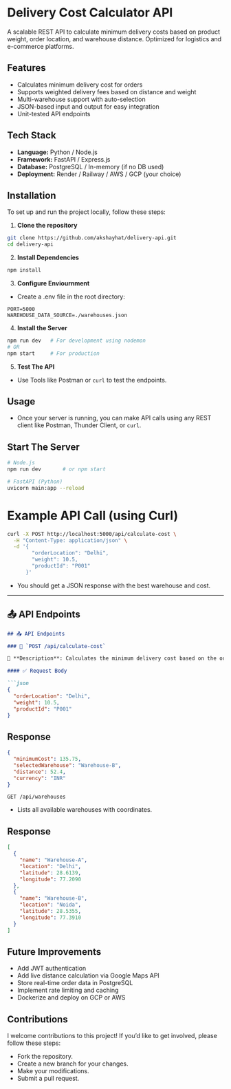 # Delivery Cost Calculator API

A scalable REST API to calculate minimum delivery costs based on product weight, order location, and warehouse distance. Optimized for logistics and e-commerce platforms.

## Features
-  Calculates minimum delivery cost for orders
-  Supports weighted delivery fees based on distance and weight
-  Multi-warehouse support with auto-selection
-  JSON-based input and output for easy integration
-  Unit-tested API endpoints

## Tech Stack
- **Language:** Python / Node.js
- **Framework:** FastAPI / Express.js
- **Database:** PostgreSQL / In-memory (if no DB used)
- **Deployment:** Render / Railway / AWS / GCP (your choice)

## Installation
To set up and run the project locally, follow these steps:
1. **Clone the repository**
```bash
git clone https://github.com/akshayhat/delivery-api.git
cd delivery-api
```
2. **Install Dependencies**
```bash
npm install
```
3.  **Configure Enviournment**
-  Create a .env file in the root directory:
```env
PORT=5000
WAREHOUSE_DATA_SOURCE=./warehouses.json
```
4. **Install the Server**
```bash
npm run dev   # For development using nodemon
# OR
npm start     # For production
```
5. **Test The API**
- Use Tools like Postman or `curl` to test the endpoints.

## Usage
- Once your server is running, you can make API calls using any REST client like Postman, Thunder Client, or `curl`.

## Start The Server
```bash
# Node.js
npm run dev       # or npm start

# FastAPI (Python)
uvicorn main:app --reload
```
# Example API Call (using Curl)
```bash
curl -X POST http://localhost:5000/api/calculate-cost \
  -H "Content-Type: application/json" \
  -d '{
        "orderLocation": "Delhi",
        "weight": 10.5,
        "productId": "P001"
      }'
```
- You should get a JSON response with the best warehouse and cost.


---

## 📤 API Endpoints

```markdown
## 📤 API Endpoints

### 🔹 `POST /api/calculate-cost`

📌 **Description**: Calculates the minimum delivery cost based on the order location, product weight, and available warehouses.

#### ✅ Request Body

```json
{
  "orderLocation": "Delhi",
  "weight": 10.5,
  "productId": "P001"
}
```
## Response

```json
{
  "minimumCost": 135.75,
  "selectedWarehouse": "Warehouse-B",
  "distance": 52.4,
  "currency": "INR"
}
```
`GET /api/warehouses`

- Lists all available warehouses with coordinates.
## Response
```json
[
  {
    "name": "Warehouse-A",
    "location": "Delhi",
    "latitude": 28.6139,
    "longitude": 77.2090
  },
  {
    "name": "Warehouse-B",
    "location": "Noida",
    "latitude": 28.5355,
    "longitude": 77.3910
  }
]
```
## Future Improvements
- Add JWT authentication
- Add live distance calculation via Google Maps API
- Store real-time order data in PostgreSQL
- Implement rate limiting and caching
- Dockerize and deploy on GCP or AWS

## Contributions
I welcome contributions to this project! If you’d like to get involved, please follow these steps:

- Fork the repository.
- Create a new branch for your changes.
- Make your modifications.
- Submit a pull request.

   
   

    

